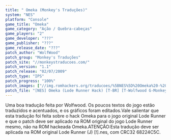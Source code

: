 ```yaml
---
title: " Omeka (Monkey's Traduções)"
system: "NES"
platform: "Console"
game_title: "Omeka"
game_category: "Ação / Quebra-cabeças"
game_players: "2"
game_developer: "???"
game_publisher: "???"
game_release_date: "???"
patch_author: "WolfWood"
patch_group: "Monkey's Traduções"
patch_site: "//monkeystraducoes.com/"
patch_version: "1.1"
patch_release: "02/07/2009"
patch_type: "IPS"
patch_progress: "100%"
patch_images: ["//img.romhackers.org/traducoes/%5BNES%5D%20Omeka%20-%20Monkey's%20Tradu%C3%A7%C3%B5es%20-%201.png","//img.romhackers.org/traducoes/%5BNES%5D%20Omeka%20-%20Monkey's%20Tradu%C3%A7%C3%B5es%20-%202.png","//img.romhackers.org/traducoes/%5BNES%5D%20Omeka%20-%20Monkey's%20Tradu%C3%A7%C3%B5es%20-%203.png"]
patch_file: "[NES] Omeka (Lode Runner Hack) [T-BR] [T-Wolfwood G-Monkey's Traduções] [V-1.1 P-100% A-2009].rar"
---
```

Uma boa tradução feita por Wolfwood. Os poucos textos do jogo estão traduzidos e acentuados, e os gráficos foram editados.Vale salientar que esta tradução foi feita sobre o hack Omeka para o jogo original Lode Runner e que o patch deve ser aplicado na ROM original do jogo Lode Runner mesmo, não na ROM hackeada Omeka.ATENÇÃO:Esta tradução deve ser aplicada na ROM original Lode Runner (J) [!].nes, com CRC32 68224C5C.